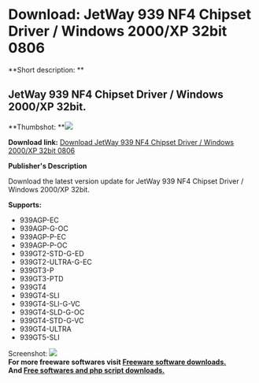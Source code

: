 # Download: JetWay 939 NF4 Chipset Driver / Windows 2000/XP 32bit 0806

**Short description: **

## JetWay 939 NF4 Chipset Driver / Windows 2000/XP 32bit.

  
**Thumbshot: **![](http://www.freewarefiles.com/screenshot/nopic.gif)   
  
**Download link:** [Download JetWay 939 NF4 Chipset Driver / Windows 2000/XP 32bit 0806](http://freesoftwares.boysofts.com/JetWay-939-NF4-Chipset-Driver-Windows-2000-XP-32bit_program_67029.html)  
  

**Publisher's Description**  
  

Download the latest version update for JetWay 939 NF4 Chipset Driver / Windows
2000/XP 32bit.

**Supports:**

  * 939AGP-EC 
  * 939AGP-G-OC 
  * 939AGP-P-EC 
  * 939AGP-P-OC 
  * 939GT2-STD-G-ED 
  * 939GT2-ULTRA-G-EC 
  * 939GT3-P 
  * 939GT3-PTD 
  * 939GT4 
  * 939GT4-SLI 
  * 939GT4-SLI-G-VC 
  * 939GT4-SLD-G-OC 
  * 939GT4-STD-G-VC 
  * 939GT4-ULTRA 
  * 939GT5-SLI 

  
  
Screenshot: ![](http://www.freewarefiles.com/screenshot/nopic.gif)  
**For more freeware softwares visit [Freeware software downloads.](http://freesoftwares.boysofts.com/)**   
**And [Free softwares and php script downloads.](http://www.boysofts.com/)**

